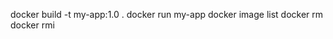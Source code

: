 docker build -t my-app:1.0 .
docker run my-app
docker image list
docker rm <container-id or name>
docker rmi <image-id>